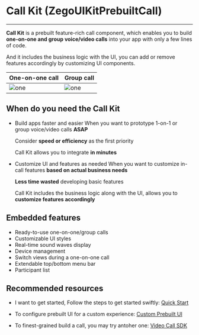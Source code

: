 # Call Kit (ZegoUIKitPrebuiltCall)

- - -

**Call Kit** is a prebuilt feature-rich call component, which enables you to build **one-on-one and group voice/video calls** into your app with only a few lines of code.

And it includes the business logic with the UI, you can add or remove features accordingly by customizing UI components.


|One-on-one call|Group call|
|---|---|
|![one](https://storage.zego.im/sdk-doc/Pics/ZegoUIKit/Flutter/_all_close.gif)|![one](https://storage.zego.im/sdk-doc/Pics/ZegoUIKit/conference/8C_little.jpg)|


## When do you need the Call Kit

- Build apps faster and easier
  When you want to prototype 1-on-1 or group voice/video calls **ASAP** 

  Consider **speed or efficiency** as the first priority

  Call Kit allows you to integrate **in minutes**

- Customize UI and features as needed
  When you want to customize in-call features **based on actual business needs**

  **Less time wasted** developing basic features

  Call Kit includes the business logic along with the UI, allows you to **customize features accordingly**



## Embedded features

- Ready-to-use one-on-one/group calls
- Customizable UI styles
- Real-time sound waves display
- Device management
- Switch views during a one-on-one call
- Extendable top/bottom menu bar
- Participant list

## Recommended resources

- I want to get started, Follow the steps to get started swiftly: [Quick Start](https://docs.zegocloud.com/article/14821)

- To configure prebuilt UI for a custom experience: [Custom Prebuilt UI](https://docs.zegocloud.com/article/14748)

- To finest-grained build a call, you may try antoher one: [Video Call SDK](https://docs.zegocloud.com/article/5560)
